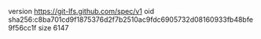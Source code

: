 version https://git-lfs.github.com/spec/v1
oid sha256:c8ba701cd9f1875376d2f7b2510ac9fdc6905732d08160933fb48bfe9f56cc1f
size 6147
